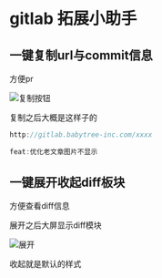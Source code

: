 # gitlab 拓展小助手

## 一键复制url与commit信息

方便pr

![复制按钮](https://tva1.sinaimg.cn/large/008vxvgGly1h70gea4br7j31470e3q53.jpg)

复制之后大概是这样子的

```javascript
http://gitlab.babytree-inc.com/xxxx
      
feat:优化老文章图片不显示
```

## 一键展开收起diff板块

方便查看diff信息

展开之后大屏显示diff模块

![展开](https://tva1.sinaimg.cn/large/008vxvgGly1h70ggap0i9j314h0nvju6.jpg)

收起就是默认的样式